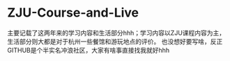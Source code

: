 # ZJU-Course-and-Live
主要记载了这两年来的学习内容和生活部分hhh；学习内容以ZJU课程内容为主，生活部分则大都是对于杭州一些餐馆和游玩地点的评价。
也没想好要写啥，反正GITHUB是个半实名冲浪社区，大家有啥事直接找我就好hhh
